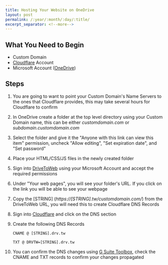 ```yaml
---
title: Hosting Your Website on OneDrive
layout: post
permalink: /:year/:month/:day/:title/
excerpt_separator: <!--more-->
---
```


## What You Need to Begin
* Custom Domain
* [Cloudflare](https://www.cloudflare.com/) Account
* Microsoft Account ([OneDrive](https://onedrive.live.com/))

## Steps
1. You are going to want to point your Custom Domain's Name Servers to the ones that Cloudflare provides, this may take several hours for Cloudflare to confirm
2. In OneDrive create a folder at the top level directory using your Custom Domain name, this can be either *customdomain.com* or *subdomain.customdomain.com*
3. Select the folder and give it the "Anyone with this link can view this item" permission, uncheck "Allow editing", "Set expiration date", and "Set password"
4. Place your HTML/CSS/JS files in the newly created folder
5. Sign into [DriveToWeb](https://drv.tw/) using your Microsoft Account and accept the required permissions
6. Under "Your web pages", you will see your folder's URL. If you click on the link you will be able to see your webpage
7. Copy the [STRING] (*https://[STRING].tw/customdomain.com/*) from the DriveToWeb URL, you will need this to create Cloudflare DNS Records
8. Sign into [Cloudflare](https://www.cloudflare.com/) and click on the DNS section
9. Create the following DNS Records

    `CNAME @ [STRING].drv.tw`

    `TXT @ DRVTW=[STRING].drv.tw`

10. You can confirm the DNS changes using [G Suite Toolbox](https://toolbox.googleapps.com/apps/dig), check the CNAME and TXT records to confirm your changes propagated
